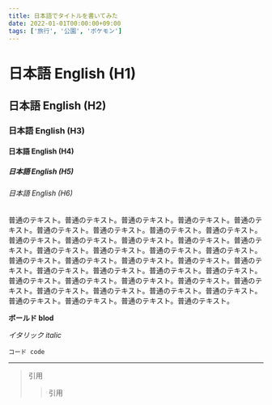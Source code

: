 ```yaml
---
title: 日本語でタイトルを書いてみた
date: 2022-01-01T00:00:00+09:00
tags: ['旅行', '公園', 'ポケモン']
---
```


# 日本語 English (H1)

## 日本語 English (H2)

### 日本語 English (H3)

#### 日本語 English (H4)

##### 日本語 English (H5)

###### 日本語 English (H6)

普通のテキスト。普通のテキスト。普通のテキスト。普通のテキスト。普通のテキスト。普通のテキスト。普通のテキスト。普通のテキスト。普通のテキスト。普通のテキスト。普通のテキスト。普通のテキスト。普通のテキスト。普通のテキスト。普通のテキスト。普通のテキスト。普通のテキスト。普通のテキスト。普通のテキスト。普通のテキスト。普通のテキスト。普通のテキスト。普通のテキスト。普通のテキスト。普通のテキスト。普通のテキスト。普通のテキスト。普通のテキスト。普通のテキスト。普通のテキスト。普通のテキスト。普通のテキスト。普通のテキスト。普通のテキスト。普通のテキスト。普通のテキスト。普通のテキスト。普通のテキスト。普通のテキスト。普通のテキスト。

**ボールド blod**

*イタリック italic*

`コード code`

---

> 引用
>> 引用
